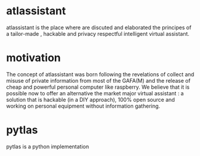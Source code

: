 # atlassistant
atlassistant is the place where are discuted and elaborated the principes of a tailor-made , hackable and  privacy respectful intelligent virtual assistant.

# motivation
The concept of atlassistant was born following the revelations of collect and misuse of private information from most of the GAFA(M) and the release of cheap and powerful personal computer like raspberry. We believe that it is possible now to offer an alternative the market major virtual assistant : a solution that is hackable (in a DIY approach), 100% open source and working on personal equipment without information gathering.

# pytlas 
pytlas is a python implementation

